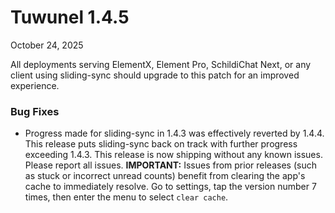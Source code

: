 # Tuwunel 1.4.5

October 24, 2025

All deployments serving ElementX, Element Pro, SchildiChat Next, or any client using sliding-sync should upgrade to this patch for an improved experience.

### Bug Fixes

- Progress made for sliding-sync in 1.4.3 was effectively reverted by 1.4.4. This release puts sliding-sync back on track with further progress exceeding 1.4.3. This release is now shipping without any known issues. Please report all issues. **IMPORTANT:** Issues from prior releases (such as stuck or incorrect unread counts) benefit from clearing the app's cache to immediately resolve. Go to settings, tap the version number 7 times, then enter the menu to select `clear cache`.

